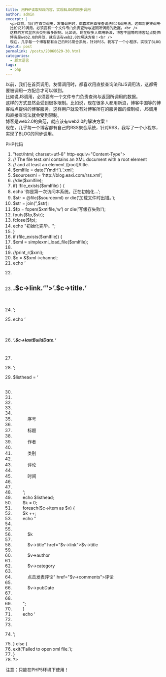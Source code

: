 ```yaml
---
title: 用PHP读取RSS内容，实现BLOG的同步调用
author: admin
excerpt: |
  <p>以前，我们在首页调用，友情调用时，都喜欢用直接查询法和JS调用法，这都需要被调用一方配合才可以做到。<br />
  比如说JS调用，必须要有一个文件专门负责查询与返回所调用的数据。<br />
  这样的方式显然会受到很多限制。比如说，现在很多人都用新浪，博客中国等的博客站点提供的博客服务，这样用户就没有对博客所在的服务器的控制权，JS调用和直接查询法就会受到限制。<br />
  博客是web2.0的典范，就应该有web2.0的解决方案！<br />
  现在，几乎每一个博客都有自己的RSS聚合系统，针对RSS，我写了一个小程序，实现了BLOG的...</p>
layout: post
permalink: /posts/20060629-30.html
categories:
  - 脚本语言
tags:
  - php
---
```

以前，我们在首页调用，友情调用时，都喜欢用直接查询法和JS调用法，这都需要被调用一方配合才可以做到。  
比如说JS调用，必须要有一个文件专门负责查询与返回所调用的数据。  
这样的方式显然会受到很多限制。比如说，现在很多人都用新浪，博客中国等的博客站点提供的博客服务，这样用户就没有对博客所在的服务器的控制权，JS调用和直接查询法就会受到限制。  
博客是web2.0的典范，就应该有web2.0的解决方案！  
现在，几乎每一个博客都有自己的RSS聚合系统，针对RSS，我写了一个小程序，实现了BLOG的同步调用。

<div class="codeText">
  <div class="codeHead">
    PHP代码
  </div>
  
  <ol start="1" class="dp-c">
    <li class="alt">
      <span><span><meta&nbsp;content=</span><span class="string">"text/html;&nbsp;charset=utf-8"</span><span>&nbsp;http-equiv=</span><span class="string">"Content-Type"</span><span>>&nbsp;&nbsp;</span></span>
    </li>
    <li class="">
      <span><span class="comment">//&nbsp;The&nbsp;file&nbsp;test.xml&nbsp;contains&nbsp;an&nbsp;XML&nbsp;document&nbsp;with&nbsp;a&nbsp;root&nbsp;element</span><span>&nbsp;&nbsp;</span></span>
    </li>
    <li class="alt">
      <span><span class="comment">//&nbsp;and&nbsp;at&nbsp;least&nbsp;an&nbsp;element&nbsp;/[root]/title.</span><span>&nbsp;&nbsp;</span></span>
    </li>
    <li class="">
      <span><span class="vars">$xmlfile</span><span>&nbsp;=&nbsp;</span><span class="func">date</span><span>(</span><span class="string">&#8216;YmdH&#8217;</span><span>).</span><span class="string">&#8216;.xml&#8217;</span><span>;&nbsp;&nbsp;</span></span>
    </li>
    <li class="alt">
      <span><span class="vars">$sourcexml</span><span>&nbsp;=&nbsp;</span><span class="string">&#8216;http://blog.eaxi.com/rss.xml&#8217;</span><span>;&nbsp;&nbsp;</span></span>
    </li>
    <li class="">
      <span><span class="comment">//die($xmlfile);</span><span>&nbsp;&nbsp;</span></span>
    </li>
    <li class="alt">
      <span><span class="keyword">if</span><span>(&nbsp;!</span><span class="func">file_exists</span><span>(</span><span class="vars">$xmlfile</span><span>)&nbsp;)&nbsp;{&nbsp;&nbsp;</span></span>
    </li>
    <li class="">
      <span><span class="func">echo</span><span>&nbsp;</span><span class="string">&#8216;你是第一次访问本系统。正在初始化&#8230;&#8217;</span><span>;&nbsp;&nbsp;</span></span>
    </li>
    <li class="alt">
      <span><span class="vars">$str</span><span>&nbsp;=&nbsp;@file(</span><span class="vars">$sourcexml</span><span>)&nbsp;</span><span class="keyword">or</span><span>&nbsp;</span><span class="keyword">die</span><span>(</span><span class="string">&#8216;加载文件时出错。&#8217;</span><span>);&nbsp;&nbsp;</span></span>
    </li>
    <li class="">
      <span><span class="vars">$str</span><span>&nbsp;=&nbsp;join(</span><span class="string">&#8221;</span><span>,</span><span class="vars">$str</span><span>);&nbsp;&nbsp;</span></span>
    </li>
    <li class="alt">
      <span><span class="vars">$fp</span><span>&nbsp;=&nbsp;</span><span class="func">fopen</span><span>(</span><span class="vars">$xmlfile</span><span>,</span><span class="string">&#8216;w&#8217;</span><span>)&nbsp;</span><span class="keyword">or</span><span>&nbsp;</span><span class="keyword">die</span><span>(</span><span class="string">&#8216;写缓存失败!&#8217;</span><span>);&nbsp;&nbsp;</span></span>
    </li>
    <li class="">
      <span><span class="func">fputs</span><span>(</span><span class="vars">$fp</span><span>,</span><span class="vars">$str</span><span>);&nbsp;&nbsp;</span></span>
    </li>
    <li class="alt">
      <span>fclose(<span class="vars">$fp</span><span>);&nbsp;&nbsp;</span></span>
    </li>
    <li class="">
      <span><span class="func">echo</span><span>&nbsp;</span><span class="string">"初始化完毕。"</span><span>;&nbsp;&nbsp;</span></span>
    </li>
    <li class="alt">
      <span>}&nbsp;&nbsp;</span>
    </li>
    <li class="">
      <span><span class="keyword">if</span><span>&nbsp;(</span><span class="func">file_exists</span><span>(</span><span class="vars">$xmlfile</span><span>))&nbsp;{&nbsp;&nbsp;</span></span>
    </li>
    <li class="alt">
      <span><span class="vars">$xml</span><span>&nbsp;=&nbsp;simplexml_load_file(</span><span class="vars">$xmlfile</span><span>);&nbsp;&nbsp;</span></span>
    </li>
    <li class="">
      <span>&nbsp;&nbsp;</span>
    </li>
    <li class="alt">
      <span><span class="comment">//print_r($xml);</span><span>&nbsp;&nbsp;</span></span>
    </li>
    <li class="">
      <span><span class="vars">$c</span><span>&nbsp;=&nbsp;&</span><span class="vars">$xml</span><span>->channel;&nbsp;&nbsp;</span></span>
    </li>
    <li class="alt">
      <span><span class="func">echo</span><span>&nbsp;</span><span class="string">&#8216;</meta></span>&nbsp;</span>
    </li>
    <li class="">
      <span><span class="string"></code></p></span>&nbsp;</span>
    </li>
    <li class="alt">
      <span><span class="string"><h2><a&nbsp;title=""&nbsp;href="&#8217;</span><span>.</span><span class="vars">$c</span><span>->link.</span><span class="string">&#8216;">&#8217;</span><span>.</span><span class="vars">$c</span><span>->title.</span><span class="string">&#8216;</a></h2></span>&nbsp;</span>
    </li>
    <li class="">
      <span><span class="string"><p>&#8217;</span><span>;&nbsp;&nbsp;</span></span>
    </li>
    <li class="alt">
      <span><span class="func">echo</span><span>&nbsp;</span><span class="string">&#8216;</p></span>&nbsp;</span>
    </li>
    <li class="">
      <span><span class="string"><h5>&#8217;</span><span>.</span><span class="vars">$c</span><span>->lastBuildDate.</span><span class="string">&#8216;</h5></span>&nbsp;</span>
    </li>
    <li class="alt">
      <span><span class="string"><hr&nbsp;/></span>&nbsp;</span>
    </li>
    <li class="">
      <span><span class="string"><p>&#8217;</span><span>;&nbsp;&nbsp;</span></span>
    </li>
    <li class="alt">
      <span><span class="vars">$listhead</span><span>&nbsp;=&nbsp;</span><span class="string">&#8216;</p></span>&nbsp;</span>
    </li>
    <li class="">
      <span><span class="string"><table&nbsp;border="1"></span>&nbsp;</span>
    </li>
    <li class="alt">
      <span><span class="string">&nbsp;&nbsp;&nbsp;</span>&nbsp;</span>
    </li>
    <li class="">
      <span><span class="string">&nbsp;&nbsp;&nbsp;&nbsp;<tbody></span>&nbsp;</span>
    </li>
    <li class="alt">
      <span><span class="string">&nbsp;&nbsp;&nbsp;&nbsp;&nbsp;&nbsp;&nbsp;&nbsp;<tr></span>&nbsp;</span>
    </li>
    <li class="">
      <span><span class="string">&nbsp;&nbsp;&nbsp;&nbsp;&nbsp;&nbsp;&nbsp;&nbsp;&nbsp;&nbsp;&nbsp;</span>&nbsp;</span>
    </li>
    <li class="alt">
      <span><span class="string">&nbsp;&nbsp;&nbsp;&nbsp;&nbsp;&nbsp;&nbsp;&nbsp;&nbsp;&nbsp;&nbsp;&nbsp;<td>序号</td></span>&nbsp;</span>
    </li>
    <li class="">
      <span><span class="string">&nbsp;&nbsp;&nbsp;&nbsp;&nbsp;&nbsp;&nbsp;&nbsp;&nbsp;&nbsp;&nbsp;</span>&nbsp;</span>
    </li>
    <li class="alt">
      <span><span class="string">&nbsp;&nbsp;&nbsp;&nbsp;&nbsp;&nbsp;&nbsp;&nbsp;&nbsp;&nbsp;&nbsp;&nbsp;<td>标题</td></span>&nbsp;</span>
    </li>
    <li class="">
      <span><span class="string">&nbsp;&nbsp;&nbsp;&nbsp;&nbsp;&nbsp;&nbsp;&nbsp;&nbsp;&nbsp;&nbsp;</span>&nbsp;</span>
    </li>
    <li class="alt">
      <span><span class="string">&nbsp;&nbsp;&nbsp;&nbsp;&nbsp;&nbsp;&nbsp;&nbsp;&nbsp;&nbsp;&nbsp;&nbsp;<td>作者</td></span>&nbsp;</span>
    </li>
    <li class="">
      <span><span class="string">&nbsp;&nbsp;&nbsp;&nbsp;&nbsp;&nbsp;&nbsp;&nbsp;&nbsp;&nbsp;&nbsp;</span>&nbsp;</span>
    </li>
    <li class="alt">
      <span><span class="string">&nbsp;&nbsp;&nbsp;&nbsp;&nbsp;&nbsp;&nbsp;&nbsp;&nbsp;&nbsp;&nbsp;&nbsp;<td>类别</td></span>&nbsp;</span>
    </li>
    <li class="">
      <span><span class="string">&nbsp;&nbsp;&nbsp;&nbsp;&nbsp;&nbsp;&nbsp;&nbsp;&nbsp;&nbsp;&nbsp;</span>&nbsp;</span>
    </li>
    <li class="alt">
      <span><span class="string">&nbsp;&nbsp;&nbsp;&nbsp;&nbsp;&nbsp;&nbsp;&nbsp;&nbsp;&nbsp;&nbsp;&nbsp;<td>评论</td></span>&nbsp;</span>
    </li>
    <li class="">
      <span><span class="string">&nbsp;&nbsp;&nbsp;&nbsp;&nbsp;&nbsp;&nbsp;&nbsp;&nbsp;&nbsp;&nbsp;</span>&nbsp;</span>
    </li>
    <li class="alt">
      <span><span class="string">&nbsp;&nbsp;&nbsp;&nbsp;&nbsp;&nbsp;&nbsp;&nbsp;&nbsp;&nbsp;&nbsp;&nbsp;<td>时间</td></span>&nbsp;</span>
    </li>
    <li class="">
      <span><span class="string">&nbsp;&nbsp;&nbsp;&nbsp;&nbsp;&nbsp;&nbsp;&nbsp;&nbsp;&nbsp;&nbsp;</span>&nbsp;</span>
    </li>
    <li class="alt">
      <span><span class="string">&nbsp;&nbsp;&nbsp;&nbsp;&nbsp;&nbsp;&nbsp;&nbsp;</tr></span>&nbsp;</span>
    </li>
    <li class="">
      <span><span class="string">&nbsp;&nbsp;&nbsp;&nbsp;&nbsp;&nbsp;&nbsp;&nbsp;&#8216;</span><span>;&nbsp;&nbsp;</span></span>
    </li>
    <li class="alt">
      <span>&nbsp;&nbsp;&nbsp;&nbsp;&nbsp;&nbsp;&nbsp;&nbsp;<span class="func">echo</span><span>&nbsp;</span><span class="vars">$listhead</span><span>;&nbsp;&nbsp;</span></span>
    </li>
    <li class="">
      <span>&nbsp;&nbsp;&nbsp;&nbsp;&nbsp;&nbsp;&nbsp;&nbsp;<span class="vars">$k</span><span>&nbsp;=&nbsp;0;&nbsp;&nbsp;</span></span>
    </li>
    <li class="alt">
      <span>&nbsp;&nbsp;&nbsp;&nbsp;&nbsp;&nbsp;&nbsp;&nbsp;<span class="keyword">foreach</span><span>(</span><span class="vars">$c</span><span>->item&nbsp;</span><span class="keyword">as</span><span>&nbsp;</span><span class="vars">$v</span><span>)&nbsp;{&nbsp;&nbsp;</span></span>
    </li>
    <li class="">
      <span>&nbsp;&nbsp;&nbsp;&nbsp;&nbsp;&nbsp;&nbsp;&nbsp;<span class="vars">$k</span><span>&nbsp;++;&nbsp;&nbsp;</span></span>
    </li>
    <li class="alt">
      <span>&nbsp;&nbsp;&nbsp;&nbsp;&nbsp;&nbsp;&nbsp;&nbsp;<span class="func">echo</span><span>&nbsp;</span><span class="string">"</span>&nbsp;</span>
    </li>
    <li class="">
      <span><span class="string">&nbsp;&nbsp;&nbsp;&nbsp;&nbsp;&nbsp;&nbsp;&nbsp;<tr></span>&nbsp;</span>
    </li>
    <li class="alt">
      <span><span class="string">&nbsp;&nbsp;&nbsp;&nbsp;&nbsp;&nbsp;&nbsp;&nbsp;&nbsp;&nbsp;&nbsp;</span>&nbsp;</span>
    </li>
    <li class="">
      <span><span class="string">&nbsp;&nbsp;&nbsp;&nbsp;&nbsp;&nbsp;&nbsp;&nbsp;&nbsp;&nbsp;&nbsp;&nbsp;<td>$k</td></span>&nbsp;</span>
    </li>
    <li class="alt">
      <span><span class="string">&nbsp;&nbsp;&nbsp;&nbsp;&nbsp;&nbsp;&nbsp;&nbsp;&nbsp;&nbsp;&nbsp;</span>&nbsp;</span>
    </li>
    <li class="">
      <span><span class="string">&nbsp;&nbsp;&nbsp;&nbsp;&nbsp;&nbsp;&nbsp;&nbsp;&nbsp;&nbsp;&nbsp;&nbsp;<td><a&nbsp;title="</span><span class="vars">$v</span><span>->title</span><span class="string">"&nbsp;href="</span><span class="vars">$v</span><span>->link</span><span class="string">">$v->title</a></td></span>&nbsp;</span>
    </li>
    <li class="alt">
      <span><span class="string">&nbsp;&nbsp;&nbsp;&nbsp;&nbsp;&nbsp;&nbsp;&nbsp;&nbsp;&nbsp;&nbsp;</span>&nbsp;</span>
    </li>
    <li class="">
      <span><span class="string">&nbsp;&nbsp;&nbsp;&nbsp;&nbsp;&nbsp;&nbsp;&nbsp;&nbsp;&nbsp;&nbsp;&nbsp;<td>$v->author</td></span>&nbsp;</span>
    </li>
    <li class="alt">
      <span><span class="string">&nbsp;&nbsp;&nbsp;&nbsp;&nbsp;&nbsp;&nbsp;&nbsp;&nbsp;&nbsp;&nbsp;</span>&nbsp;</span>
    </li>
    <li class="">
      <span><span class="string">&nbsp;&nbsp;&nbsp;&nbsp;&nbsp;&nbsp;&nbsp;&nbsp;&nbsp;&nbsp;&nbsp;&nbsp;<td>$v->category</td></span>&nbsp;</span>
    </li>
    <li class="alt">
      <span><span class="string">&nbsp;&nbsp;&nbsp;&nbsp;&nbsp;&nbsp;&nbsp;&nbsp;&nbsp;&nbsp;&nbsp;</span>&nbsp;</span>
    </li>
    <li class="">
      <span><span class="string">&nbsp;&nbsp;&nbsp;&nbsp;&nbsp;&nbsp;&nbsp;&nbsp;&nbsp;&nbsp;&nbsp;&nbsp;<td><a&nbsp;title="</span><span>点击发表评论</span><span class="string">"&nbsp;href="</span><span class="vars">$v</span><span>->comments</span><span class="string">">评论</a></td></span>&nbsp;</span>
    </li>
    <li class="alt">
      <span><span class="string">&nbsp;&nbsp;&nbsp;&nbsp;&nbsp;&nbsp;&nbsp;&nbsp;&nbsp;&nbsp;&nbsp;</span>&nbsp;</span>
    </li>
    <li class="">
      <span><span class="string">&nbsp;&nbsp;&nbsp;&nbsp;&nbsp;&nbsp;&nbsp;&nbsp;&nbsp;&nbsp;&nbsp;&nbsp;<td>$v->pubDate</td></span>&nbsp;</span>
    </li>
    <li class="alt">
      <span><span class="string">&nbsp;&nbsp;&nbsp;&nbsp;&nbsp;&nbsp;&nbsp;&nbsp;&nbsp;&nbsp;&nbsp;</span>&nbsp;</span>
    </li>
    <li class="">
      <span><span class="string">&nbsp;&nbsp;&nbsp;&nbsp;&nbsp;&nbsp;&nbsp;&nbsp;</tr></span>&nbsp;</span>
    </li>
    <li class="alt">
      <span><span class="string">&nbsp;&nbsp;&nbsp;&nbsp;&nbsp;&nbsp;&nbsp;&nbsp;"</span><span>;&nbsp;&nbsp;</span></span>
    </li>
    <li class="">
      <span>&nbsp;&nbsp;&nbsp;&nbsp;&nbsp;&nbsp;&nbsp;&nbsp;}&nbsp;&nbsp;</span>
    </li>
    <li class="alt">
      <span>&nbsp;&nbsp;&nbsp;&nbsp;&nbsp;&nbsp;&nbsp;&nbsp;<span class="func">echo</span><span>&nbsp;</span><span class="string">&#8216;</span>&nbsp;</span>
    </li>
    <li class="">
      <span><span class="string">&nbsp;&nbsp;&nbsp;&nbsp;</tbody></span>&nbsp;</span>
    </li>
    <li class="alt">
      <span><span class="string"></table></span>&nbsp;</span>
    </li>
    <li class="">
      <span><span class="string"><p>&#8217;</span><span>;&nbsp;&nbsp;</span></span>
    </li>
    <li class="alt">
      <span>}&nbsp;<span class="keyword">else</span><span>&nbsp;{&nbsp;&nbsp;</span></span>
    </li>
    <li class="">
      <span><span class="func">exit</span><span>(</span><span class="string">&#8216;Failed&nbsp;to&nbsp;open&nbsp;xml&nbsp;file.&#8217;</span><span>);&nbsp;&nbsp;</span></span>
    </li>
    <li class="alt">
      <span>}&nbsp;&nbsp;</span>
    </li>
    <li class="">
      <span>?>&nbsp;&nbsp;</span>
    </li>
  </ol>
</div>

注意：只能在PHP5环境下使用！</p>